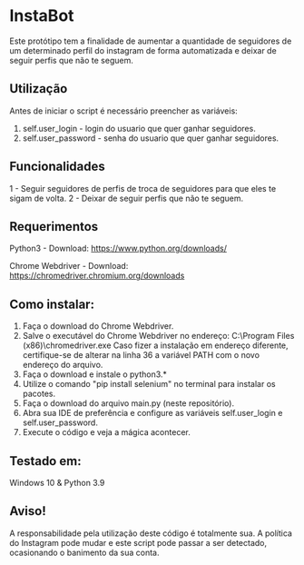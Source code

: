 # InstaBot
Este protótipo tem a finalidade de aumentar a quantidade de seguidores de um determinado perfil do instagram de forma automatizada e deixar de seguir perfis que não te seguem.

## Utilização
Antes de iniciar o script é necessário preencher as variáveis:
1. self.user_login - login do usuario que quer ganhar seguidores.
2. self.user_password - senha do usuario que quer ganhar seguidores.

## Funcionalidades
1 - Seguir seguidores de perfis de troca de seguidores para que eles te sigam de volta.
2 - Deixar de seguir perfis que não te seguem.

## Requerimentos
Python3 - Download: https://www.python.org/downloads/

Chrome Webdriver - Download: https://chromedriver.chromium.org/downloads

## Como instalar:
1. Faça o download do Chrome Webdriver.
2. Salve o executável do Chrome Webdriver no endereço: C:\Program Files (x86)\chromedriver.exe Caso fizer a instalação em endereço diferente, certifique-se de alterar na linha 36 a variável PATH com o novo endereço do arquivo.
3. Faça o download e instale o python3.*
4. Utilize o comando "pip install selenium" no terminal para instalar os pacotes.
5. Faça o download do arquivo main.py (neste repositório).
6. Abra sua IDE de preferência e configure as variáveis self.user_login e self.user_password.
7. Execute o código e veja a mágica acontecer.

## Testado em:
Windows 10 & Python 3.9

## Aviso!
A responsabilidade pela utilização deste código é totalmente sua. A política do Instagram pode mudar e este script pode passar a ser detectado, ocasionando o banimento da sua conta.
